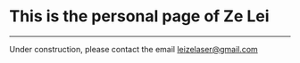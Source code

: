# This is the personal page of Ze Lei
------------------
Under construction, please contact the email leizelaser@gmail.com
